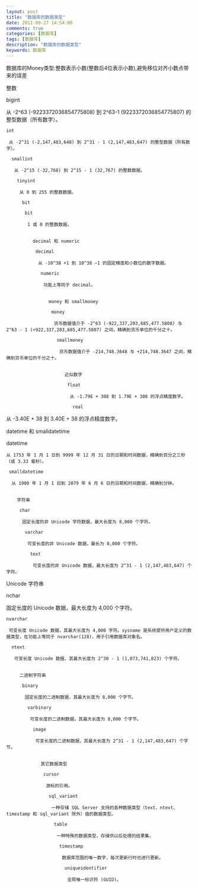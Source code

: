 ```yaml
---
layout: post
title: "数据库的数据类型"
date: 2011-09-27 14:54:00 
comments: true
categories: [数据库]
tags: [数据库]
description: "数据库的数据类型"
keywords: 数据库
---
```



 
  
   数据库的Money类型:整数表示小数(整数后4位表示小数),避免移位对齐小数点带来的误差
  
 
 
  
   
   
  
 
 
  
   
   
  
 
 
  
   整数
  
 
 
  bigint
  
   从 -2^63 (-9223372036854775808) 到 2^63-1 (9223372036854775807) 的整型数据（所有数字）。
   
    int
    
     从 -2^31 (-2,147,483,648) 到 2^31 - 1 (2,147,483,647) 的整型数据（所有数字）。
     
      smallint
      
       从 -2^15 (-32,768) 到 2^15 - 1 (32,767) 的整数数据。
       
        tinyint
        
         从 0 到 255 的整数数据。
         
          bit
          
           bit
           
            1 或 0 的整数数据。
            
             
              decimal 和 numeric
              
               decimal
               
                从 -10^38 +1 到 10^38 –1 的固定精度和小数位的数字数据。
                
                 numeric
                 
                  功能上等同于 decimal。
                  
                   
                    money 和 smallmoney
                    
                     money
                     
                      货币数据值介于 -2^63 (-922,337,203,685,477.5808) 与 2^63 - 1 (+922,337,203,685,477.5807) 之间，精确到货币单位的千分之十。
                      
                       smallmoney
                       
                        货币数据值介于 -214,748.3648 与 +214,748.3647 之间，精确到货币单位的千分之十。
                        
                         
                          近似数字
                          
                           float
                           
                            从 -1.79E + 308 到 1.79E + 308 的浮点精度数字。
                            
                             real
                             
                             
                            
                           
                          
                         
                        
                       
                      
                     
                    
                   
                  
                 
                
               
              
             
            
           
          
         
        
       
      
     
    
   
  
 
 
  
   从 -3.40E + 38 到 3.40E + 38 的浮点精度数字。
  
 
 
  
  
 
 
  datetime 和 smalldatetime
  
   datetime
   
    从 1753 年 1 月 1 日到 9999 年 12 月 31 日的日期和时间数据，精确到百分之三秒（或 3.33 毫秒）。
    
     smalldatetime
     
      从 1900 年 1 月 1 日到 2079 年 6 月 6 日的日期和时间数据，精确到分钟。
      
       
        字符串
        
         char
         
          固定长度的非 Unicode 字符数据，最大长度为 8,000 个字符。
          
           varchar
           
            可变长度的非 Unicode 数据，最长为 8,000 个字符。
            
             text
             
              可变长度的非 Unicode 数据，最大长度为 2^31 - 1 (2,147,483,647) 个字符。
              
              
             
            
           
          
         
        
       
      
     
    
   
  
 
 
  
   
   
  
 
 
  
   Unicode 字符串
  
 
 
  nchar
  
   固定长度的 Unicode 数据，最大长度为 4,000 个字符。
   
    nvarchar
    
     可变长度 Unicode 数据，其最大长度为 4,000 字符。sysname 是系统提供用户定义的数据类型，在功能上等同于 nvarchar(128)，用于引用数据库对象名。
     
      ntext
      
       可变长度 Unicode 数据，其最大长度为 2^30 - 1 (1,073,741,823) 个字符。
       
        
         二进制字符串
         
          binary
          
           固定长度的二进制数据，其最大长度为 8,000 个字节。
           
            varbinary
            
             可变长度的二进制数据，其最大长度为 8,000 个字节。
             
              image
              
               可变长度的二进制数据，其最大长度为 2^31 - 1 (2,147,483,647) 个字节。
               
                
                 其它数据类型
                 
                  cursor
                  
                   游标的引用。
                   
                    sql_variant
                    
                     一种存储 SQL Server 支持的各种数据类型（text、ntext、timestamp 和 sql_variant 除外）值的数据类型。
                     
                      table
                      
                       一种特殊的数据类型，存储供以后处理的结果集。
                       
                        timestamp
                        
                         数据库范围的唯一数字，每次更新行时也进行更新。
                         
                          uniqueidentifier
                          
                           全局唯一标识符 (GUID)。
                          
                         
                        
                       
                      
                     
                    
                   
                  
                 
                
               
              
             
            
           
          
         
        
       
      
     
    
   
  
 


